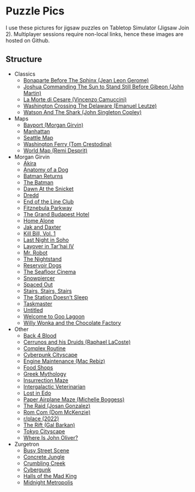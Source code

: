 # Puzzle Pics

I use these pictures for jigsaw puzzles on Tabletop Simulator (Jigsaw Join 2). Multiplayer sessions require non-local links, hence these images are hosted on Github.

## Structure

- Classics
  - [Bonaparte Before The Sphinx (Jean Leon Gerome)](./Classics/Jean-Leon-Gerome-Bonaparte-Before-The-Sphinx.jpg)
  - [Joshua Commanding The Sun to Stand Still Before Gibeon (John Martin)](./Classics/John-Martin-Joshua-Commanding-The-Sun-To-Stand-Still-Upon-Gibeon.jpg)
  - [La Morte di Cesare (Vincenzo Camuccini)](./Classics/Vincenzo-Camuccini-La-morte-di-Cesare.jpg)
  - [Washington Crossing The Delaware (Emanuel Leutze)](./Classics/Emanuel-Leutze-Washington-Crossing-The-Delaware.jpg)
  - [Watson And The Shark (John Singleton Copley)](./Classics/John-Singleton-Copley-Watson-And-The-Shark.jpg)
- Maps
  - [Bayport (Morgan Girvin)](./Maps/MG-Bayport.jpg)
  - [Manhattan](./Maps/Manhattan.png)
  - [Seattle Map](./Maps/Seattle-Map.jpg)
  - [Washington Ferry (Tom Crestodina)](./Maps/Tom-Crestodina-Washington-Ferry.jpeg)
  - [World Map (Remi Desprit)](./Maps/Remi-Desprit-World-Map.jpg)
- Morgan Girvin
  - [Akira](./Morgan%20Girvin/MG-Akira.jpg)
  - [Anatomy of a Dog](./Morgan%20Girvin/MG-Anatomy-Of-A-Dog.png)
  - [Batman Returns](./Morgan%20Girvin/MG-Batman-Returns.png)
  - [The Batman](./Morgan%20Girvin/MG-The-Batman.png)
  - [Dawn At the Snicket](./Morgan%20Girvin/MG-Dawn-At-The-Snicket.jpg)
  - [Dredd](./Morgan%20Girvin/MG-Dredd.jpg)
  - [End of the Line Club](./Morgan%20Girvin/MG-End-of-Line-Club.jpg)
  - [Fitznebula Parkway](./Morgan%20Girvin/MG-Fitznebula-Parkway.png)
  - [The Grand Budapest Hotel](./Morgan%20Girvin/MG-The-Grand-Budapest-Hotel.png)
  - [Home Alone](./Morgan%20Girvin/MG-Home-Alone.png)
  - [Jak and Daxter](./Morgan%20Girvin/MG-Jak-And-Daxter.png)
  - [Kill Bill, Vol. 1](./Morgan%20Girvin/MG-Kill-Bill-Vol-1.jpg)
  - [Last Night in Soho](./Morgan%20Girvin/MG-Last-Night-In-Soho.jpg)
  - [Layover in Tar'hai IV](./Morgan%20Girvin/MG-Layover-In-Tarhai-IV.png)
  - [Mr. Robot](./Morgan%20Girvin/MG-Mr-Robot.jpg)
  - [The Nightstand](./Morgan%20Girvin/MG-The-Nightstand.jpg)
  - [Reservoir Dogs](./Morgan%20Girvin/MG-Reservoir-Dogs.png)
  - [The Seafloor Cinema](./Morgan%20Girvin/MG-The-Seafloor-Cinema.png)
  - [Snowpiercer](./Morgan%20Girvin/MG-Snowpiercer.png)
  - [Spaced Out](./Morgan%20Girvin/MG-Spaced-Out.png)
  - [Stairs, Stairs, Stairs](./Morgan%20Girvin/MG-Stairs-Stairs-Stairs.png)
  - [The Station Doesn't Sleep](./Morgan%20Girvin/MG-Station-Doesnt-Sleep.jpg)
  - [Taskmaster](./Morgan%20Girvin/MG-Taskmaster.jpg)
  - [Untitled](./Morgan%20Girvin/MG-Untitled.png)
  - [Welcome to Goo Lagoon](./Morgan%20Girvin/MG-Welcome-To-Goo-Lagoon.png)
  - [Willy Wonka and the Chocolate Factory](./Morgan%20Girvin/MG-Willy-Wonka.png)
- Other
  - [Back 4 Blood](./Other/Back-4-Blood-Reupload.jpg)
  - [Cerrunos and his Druids (Raphael LaCoste)](./Other/Raphael-LaCoste-Cerunnos-And-His-Druids.jpg)
  - [Complex Routine](./Other/Complex-Routine-Reupload.jpeg)
  - [Cyberpunk Cityscape](./Other/Cyberpunk-Cityscape.jpg)
  - [Engine Maintenance (Mac Rebiz)](./Other/Mac-Rebiz-Engine-Maintenance.jpg)
  - [Food Shops](./Other/Food-Shops.jpg)
  - [Greek Mythology](./Other/Greek-Mythology.png)
  - [Insurrection Maze](./Other/Insurrection-Maze.png)
  - [Intergalactic Veterinarian](./Other/Intergalactic-Veterinarian.png)
  - [Lost in Edo](./Other/Lost-In-Edo.jpg)
  - [Paper Airplane Maze (Michelle Boggess)](./Other/Michelle-Boggess-Paper-Airplane-Maze.png)
  - [The Raid (Josan Gonzalez)](./Other/Josan-Gonzalez-The-Raid.jpg)
  - [Rom Com (Dom McKenzie)](./Other/Dom-McKenzie-Rom-Com.png)
  - [r/place (2022)](./Other/Reddit-R-Place-2022.png)
  - [The Rift (Gal Barkan)](./Other/Gal-Barkan-The-Rift.jpg)
  - [Tokyo Cityscape](./Other/Tokyo-Cityscape.jpg)
  - [Where Is John Oliver?](./Other/Where-Is-John-Oliver-Reupload.jpg)
- Zurgetron
  - [Busy Street Scene](https://b-blue.github.io/puzzle-pics/Zurgetron/Busy-Street-Scene.png)
  - [Concrete Jungle](https://b-blue.github.io/puzzle-pics/Zurgetron/Concrete-Jungle.png)
  - [Crumbling Creek](https://b-blue.github.io/puzzle-pics/Zurgetron/Crumbling-Creek.png)
  - [Cybergunk](https://b-blue.github.io/puzzle-pics/Zurgetron/Cybergunk.png)
  - [Halls of the Mad King](https://b-blue.github.io/puzzle-pics/Zurgetron/Halls-of-the-Mad-King.png)
  - [Midnight Metropolis](https://b-blue.github.io/puzzle-pics/Zurgetron/Midnight-Metropolis.png)
